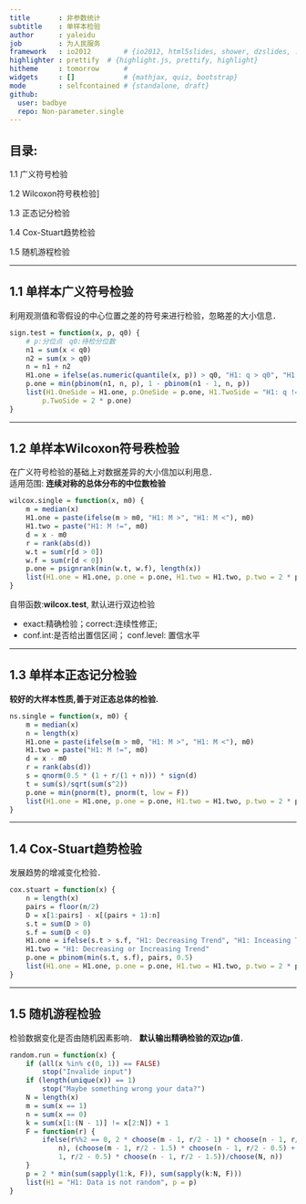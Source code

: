 ```yaml
---
title       : 非参数统计
subtitle    : 单样本检验
author      : yaleidu
job         : 为人民服务
framework   : io2012        # {io2012, html5slides, shower, dzslides, ...}
highlighter : prettify  # {highlight.js, prettify, highlight}
hitheme     : tomorrow      # 
widgets     : []            # {mathjax, quiz, bootstrap}
mode        : selfcontained # {standalone, draft}
github: 
  user: badbye
  repo: Non-parameter.single
---
```


## 目录:

1.1 广义符号检验

1.2 Wilcoxon符号秩检验]    

1.3 正态记分检验    

1.4 Cox-Stuart趋势检验

1.5 随机游程检验


---
## 1.1 单样本广义符号检验
利用观测值和零假设的中心位置之差的符号来进行检验，忽略差的大小信息．


```r
sign.test = function(x, p, q0) {
    # p:分位点　q0:待检分位数
    n1 = sum(x < q0)
    n2 = sum(x > q0)
    n = n1 + n2
    H1.one = ifelse(as.numeric(quantile(x, p)) > q0, "H1: q > q0", "H1: q < q0")
    p.one = min(pbinom(n1, n, p), 1 - pbinom(n1 - 1, n, p))
    list(H1.OneSide = H1.one, p.OneSide = p.one, H1.TwoSide = "H1: q != q0", 
        p.TwoSide = 2 * p.one)
}
```


--- 
## 1.2 单样本Wilcoxon符号秩检验


在广义符号检验的基础上对数据差异的大小信加以利用息．    
适用范围: **连续对称的总体分布的中位数检验**    


```r
wilcox.single = function(x, m0) {
    m = median(x)
    H1.one = paste(ifelse(m > m0, "H1: M >", "H1: M <"), m0)
    H1.two = paste("H1: M !=", m0)
    d = x - m0
    r = rank(abs(d))
    w.t = sum(r[d > 0])
    w.f = sum(r[d < 0])
    p.one = psignrank(min(w.t, w.f), length(x))
    list(H1.one = H1.one, p.one = p.one, H1.two = H1.two, p.two = 2 * p.one)
}
```


自带函数:**wilcox.test**, 默认进行双边检验       
* exact:精确检验；correct:连续性修正;
* conf.int:是否给出置信区间； conf.level: 置信水平

---

## 1.3 单样本正态记分检验
**较好的大样本性质,善于对正态总体的检验.**

```r
ns.single = function(x, m0) {
    m = median(x)
    n = length(x)
    H1.one = paste(ifelse(m > m0, "H1: M >", "H1: M <"), m0)
    H1.two = paste("H1: M !=", m0)
    d = x - m0
    r = rank(abs(d))
    s = qnorm(0.5 * (1 + r/(1 + n))) * sign(d)
    t = sum(s)/sqrt(sum(s^2))
    p.one = min(pnorm(t), pnorm(t, low = F))
    list(H1.one = H1.one, p.one = p.one, H1.two = H1.two, p.two = 2 * p.one)
}
```

---


## 1.4 Cox-Stuart趋势检验
发展趋势的增减变化检验．


```r
cox.stuart = function(x) {
    n = length(x)
    pairs = floor(n/2)
    D = x[1:pairs] - x[(pairs + 1):n]
    s.t = sum(D > 0)
    s.f = sum(D < 0)
    H1.one = ifelse(s.t > s.f, "H1: Decreasing Trend", "H1: Inceasing Trend")
    H1.two = "H1: Decreasing or Increasing Trend"
    p.one = pbinom(min(s.t, s.f), pairs, 0.5)
    list(H1.one = H1.one, p.one = p.one, H1.two = H1.two, p.two = 2 * p.one)
}
```

---

## 1.5 随机游程检验
检验数据变化是否由随机因素影响．
**默认输出精确检验的双边p值**．

```r
random.run = function(x) {
    if (all(x %in% c(0, 1)) == FALSE) 
        stop("Invalide input")
    if (length(unique(x)) == 1) 
        stop("Maybe something wrong your data?")
    N = length(x)
    m = sum(x == 1)
    n = sum(x == 0)
    k = sum(x[1:(N - 1)] != x[2:N]) + 1
    F = function(r) {
        ifelse(r%%2 == 0, 2 * choose(m - 1, r/2 - 1) * choose(n - 1, r/2 - 1)/choose(N, 
            n), (choose(m - 1, r/2 - 1.5) * choose(n - 1, r/2 - 0.5) + choose(m - 
            1, r/2 - 0.5) * choose(n - 1, r/2 - 1.5))/choose(N, n))
    }
    p = 2 * min(sum(sapply(1:k, F)), sum(sapply(k:N, F)))
    list(H1 = "H1: Data is not random", p = p)
}
```

